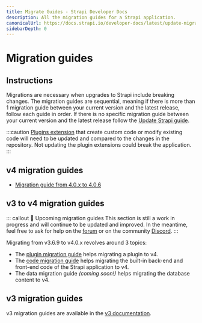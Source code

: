 ```yaml
---
title: Migrate Guides - Strapi Developer Docs
description: All the migration guides for a Strapi application.
canonicalUrl: https://docs.strapi.io/developer-docs/latest/update-migration-guides/migration-guides.html
sidebarDepth: 0
---
```


# Migration guides

## Instructions

Migrations are necessary when upgrades to Strapi include breaking changes. The migration guides are sequential, meaning if there is more than 1 migration guide between your current version and the latest release, follow each guide in order. If there is no specific migration guide between your current version and the latest release follow the [Update Strapi guide](update-version.md).

:::caution
 [Plugins extension](/developer-docs/latest/plugins/users-permissions.md) that create custom code or modify existing code will need to be updated and compared to the changes in the repository. Not updating the plugin extensions could break the application.
:::

<!--**Example**

If you were to upgrade your version from `3.2.3` to `3.6.1`, you would have to follow the following guides:

1. Migration guide from 3.2.3 to 3.2.4.
2. Migration guide from 3.2.5 to 3.3.0.
3. Migration guide from 3.3.x to 3.4.0.
4. Migration guide from 3.4.x to 3.4.4.
5. [Update Strapi guide.](update-version.md)-->

## v4 migration guides

- [Migration guide from 4.0.x to 4.0.6](migration-guides/v4/migration-guide-4.0.x-to4.0.6.md)

## v3 to v4 migration guides

::: callout 🚧 Upcoming migration guides
This section is still a work in progress and will continue to be updated and improved. In the meantime, feel free to ask for help on the [forum](https://forum.strapi.io/) or on the community [Discord](https://discord.strapi.io).
:::

Migrating from v3.6.9 to v4.0.x revolves around 3 topics:

- The [plugin migration guide](/developer-docs/latest/update-migration-guides/migration-guides/v4/plugin-migration.md) helps migrating a plugin to v4.
- The [code migration guide](/developer-docs/latest/update-migration-guides/migration-guides/v4/code-migration.md) helps migrating the built-in back-end and front-end code of the Strapi application to v4.
- The data migration guide _(coming soon!)_ helps migrating the database content to v4.

## v3 migration guides

v3 migration guides are available in the [v3 documentation](https://docs-v3.strapi.io/developer-docs/latest/update-migration-guides/migration-guides.html#v3-guides).
